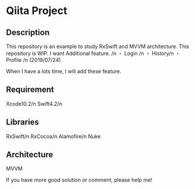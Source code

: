 Qiita Project
====

## Description
This repository is an example to study RxSwift and MVVM architecture.
This repository is WIP.
I want Additional feature. /n
・ Login /n
・ History/n
・ Profile /n
(2019/07/24)

When I have a lots time, I will add these feature.

## Requirement
Xcode10.2/n
Swift4.2/n

## Libraries
RxSwift/n
RxCocoa/n
Alamofire/n
Nuke

## Architecture
MVVM

If you have more good solution or comment, please help me! 
